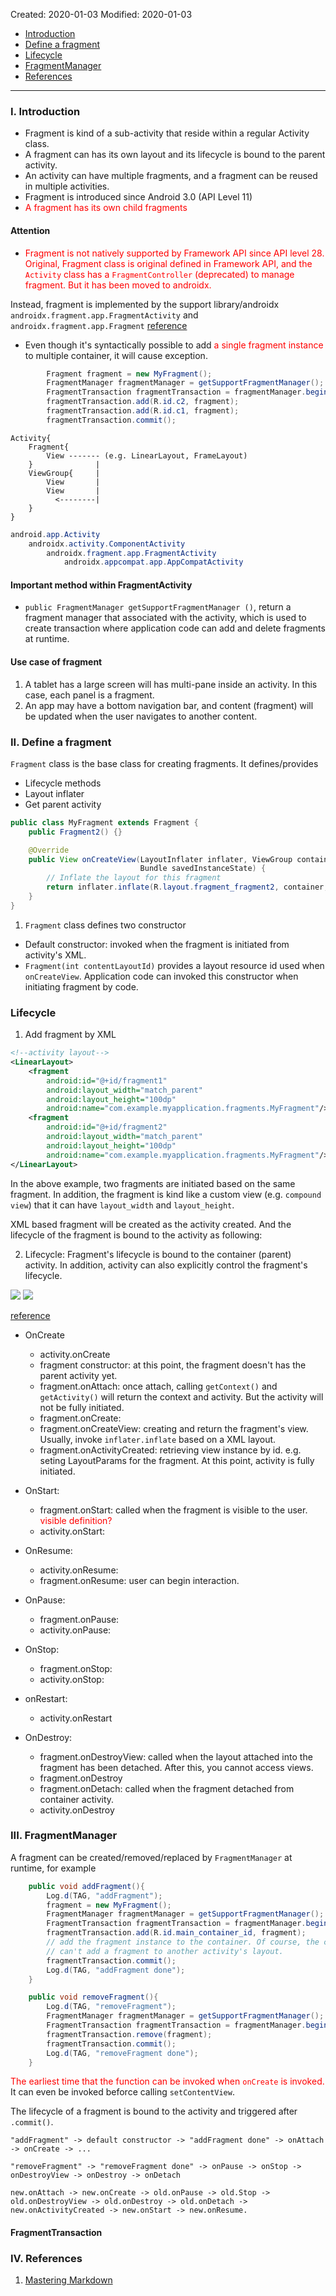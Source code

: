 Created: 2020-01-03
Modified: 2020-01-03

* [Introduction](#intro)
* [Define a fragment](#define-fragment)
* [Lifecycle](#lifecycle)
* [FragmentManager](#fragment-manager)
* [References](#reference)
***
### <a id="intro">I. Introduction</a>

* Fragment is kind of a sub-activity that reside within a regular Activity class.
* A fragment can has its own layout and its lifecycle is bound to the parent activity.
* An activity can have multiple fragments, and a fragment can be reused in multiple activities.
* Fragment is introduced since Android 3.0 (API Level 11)
* <span style="color:red">A fragment has its own child fragments</span>

#### Attention
* <span style="color:red">Fragment is not natively supported by Framework API since API level 28. Original, Fragment class is original defined in Framework API, and the `Activity` class has a `FragmentController` (deprecated) to manage fragment. But it has been moved to androidx.</span> 

Instead, fragment is implemented by the support library/androidx `androidx.fragment.app.FragmentActivity` and `androidx.fragment.app.Fragment` [reference](https://developer.android.com/reference/androidx/fragment/app/Fragment)

* Even though it's syntactically possible to add <span style="color:red">a single fragment instance</span> to multiple container, it will cause exception.
```Java
        Fragment fragment = new MyFragment();
        FragmentManager fragmentManager = getSupportFragmentManager();
        FragmentTransaction fragmentTransaction = fragmentManager.beginTransaction();
        fragmentTransaction.add(R.id.c2, fragment);
        fragmentTransaction.add(R.id.c1, fragment);
        fragmentTransaction.commit();
```

```
Activity{
    Fragment{
        View ------- (e.g. LinearLayout, FrameLayout)
    }              |  
    ViewGroup{     | 
        View       |
        View       |
          <--------|
    }
}
```

```Java
android.app.Activity
    androidx.activity.ComponentActivity
        androidx.fragment.app.FragmentActivity
            androidx.appcompat.app.AppCompatActivity
```

#### Important method within FragmentActivity

* `public FragmentManager getSupportFragmentManager ()`, return a fragment manager that associated with the activity, which is used to create transaction where application code can add and delete fragments at runtime.

#### Use case of fragment
1. A tablet has a large screen will has multi-pane inside an activity. In this case, each panel is a fragment.
2. An app may have a bottom navigation bar, and content (fragment) will be updated when the user navigates to another content.


### <a id="define-fragment">II. Define a fragment</a>

`Fragment` class is the base class for creating fragments. It defines/provides
* Lifecycle methods
* Layout inflater
* Get parent activity

```Java
public class MyFragment extends Fragment {
    public Fragment2() {}

    @Override
    public View onCreateView(LayoutInflater inflater, ViewGroup container,
                             Bundle savedInstanceState) {
        // Inflate the layout for this fragment
        return inflater.inflate(R.layout.fragment_fragment2, container, false);
    }
}
```

1. `Fragment` class defines two constructor
* Default constructor: invoked when the fragment is initiated from activity's XML.
* `Fragment(int contentLayoutId)` provides a layout resource id used when `onCreateView`. Application code can invoked this constructor when initiating fragment by code.

### <a id="add-fragment">Lifecycle</a>

1. Add fragment by XML

```XML
<!--activity layout-->
<LinearLayout>
    <fragment 
        android:id="@+id/fragment1"
        android:layout_width="match_parent"
        android:layout_height="100dp"
        android:name="com.example.myapplication.fragments.MyFragment"/>
    <fragment 
        android:id="@+id/fragment2"
        android:layout_width="match_parent"
        android:layout_height="100dp"
        android:name="com.example.myapplication.fragments.MyFragment"/>
</LinearLayout>
```

In the above example, two fragments are initiated based on the same fragment. In addition, the fragment is kind like a custom view (e.g. `compound view`) that it can have `layout_width` and `layout_height`. 

XML based fragment will be created as the activity created. And the lifecycle of the fragment is bound to the activity as following:

2. Lifecycle: Fragment's lifecycle is bound to the container (parent) activity. In addition, activity can also explicitly control the fragment's lifecycle.
<p>
    <img src="./img/activity_lifecycle.png"/>
    <img src="./img/activity_fragment_lifecycle.png"/>
</p>

[reference](https://developer.android.com/guide/components/fragments#Lifecycle)

* OnCreate
    * activity.onCreate 
    * fragment constructor: at this point, the fragment doesn't has the parent activity yet.
    * fragment.onAttach: once attach, calling `getContext()` and `getActivity()` will return the context and activity. But the activity will not be fully initiated.
    * fragment.onCreate: 
    * fragment.onCreateView: creating and return the fragment's view. Usually, invoke `inflater.inflate` based on a XML layout.
    * fragment.onActivityCreated: retrieving view instance by id. e.g. seting LayoutParams for the fragment. At this point, activity is fully initiated.

* OnStart:
    * fragment.onStart: called when the fragment is visible to the user. <span style="color:red">visible definition?</span>
    * activity.onStart:

* OnResume:
    * activity.onResume:
    * fragment.onResume: user can begin interaction.

* OnPause:
    * fragment.onPause:
    * activity.onPause:

* OnStop:
    * fragment.onStop:
    * activity.onStop:

* onRestart:
    * activity.onRestart

* OnDestroy:
    * fragment.onDestroyView: called when the layout attached into the fragment has been detached. After this, you cannot access views.
    * fragment.onDestroy
    * fragment.onDetach: called when the fragment detached from container activity.
    * activity.onDestroy


### <a id="fragment-manager">III. FragmentManager</a>

A fragment can be created/removed/replaced by `FragmentManager` at runtime, for example
```Java
    public void addFragment(){
        Log.d(TAG, "addFragment");
        fragment = new MyFragment();
        FragmentManager fragmentManager = getSupportFragmentManager();
        FragmentTransaction fragmentTransaction = fragmentManager.beginTransaction();
        fragmentTransaction.add(R.id.main_container_id, fragment); 
        // add the fragment instance to the container. Of course, the container id must exist in the activity's layout file.
        // can't add a fragment to another activity's layout. 
        fragmentTransaction.commit();
        Log.d(TAG, "addFragment done");
    }

    public void removeFragment(){
        Log.d(TAG, "removeFragment");
        FragmentManager fragmentManager = getSupportFragmentManager();
        FragmentTransaction fragmentTransaction = fragmentManager.beginTransaction();
        fragmentTransaction.remove(fragment);
        fragmentTransaction.commit();
        Log.d(TAG, "removeFragment done");
    }
```

<span style="color:red">The earliest time that the function can be invoked when `onCreate` is invoked.</span> It can even be invoked beforce calling `setContentView`.

The lifecycle of a fragment is bound to the activity and triggered after `.commit()`. 
```
"addFragment" -> default constructor -> "addFragment done" -> onAttach -> onCreate -> ...

"removeFragment" -> "removeFragment done" -> onPause -> onStop -> onDestroyView -> onDestroy -> onDetach

new.onAttach -> new.onCreate -> old.onPause -> old.Stop -> old.onDestroyView -> old.onDestroy -> old.onDetach -> new.onActivityCreated -> new.onStart -> new.onResume.
```

#### FragmentTransaction


### <a id="reference">IV. References</a>
1. <a href="https://guides.github.com/features/mastering-markdown/" target="_blank">Mastering Markdown</a>